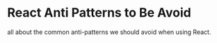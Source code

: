 # React Anti Patterns to Be Avoid

all about the common anti-patterns we should avoid when using React.
